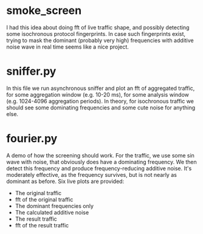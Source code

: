 # smoke_screen
I had this idea about doing fft of live traffic shape, and possibly detecting some isochronous protocol fingerprints.
In case such fingerprints exist, trying to mask the dominant (probably very high) frequencies with additive noise wave in real time seems like a nice project.

# sniffer.py
In this file we run asynchronous sniffer and plot an fft of aggregated traffic, for some aggregation window (e.g. 10-20 ms), for some analysis window (e.g. 1024-4096 aggregation periods). In theory, for isochronous traffic we should see some dominating frequencies and some cute noise for anything else.

# fourier.py
A demo of how the screening should work. For the traffic, we use some sin wave with noise, that obviously does have a dominating frequency. We then detect this frequency and produce frequency-reducing additive noise. It's moderately effective, as the frequency survives, but is not nearly as dominant as before. Six live plots are provided:
* The original traffic
* fft of the original traffic
* The dominant frequencies only
* The calculated additive noise
* The result traffic
* fft of the result traffic